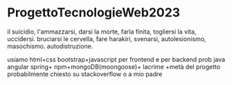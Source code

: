 # ProgettoTecnologieWeb2023
il suicidio, l'ammazzarsi, darsi la morte, farla finita, togliersi la vita, uccidersi.  bruciarsi le cervella, fare harakiri, svenarsi, autolesionismo, masochismo.  autodistruzione.



usiamo html+css bootstrap+javascript per frontend e per backend prob java angular spring+ npm+mongoDB(moongoose)+ lacrime +metà del progetto probabilmente chiesto su stackoverflow o a mio padre 